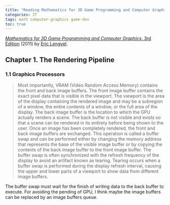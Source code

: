 ```yaml
---
title: "Reading Mathematics for 3D Game Programming and Computer Graphics, 3rd ED"
categories: IT
tags: math computer-graphics game-dev
toc: true
---
```


[*Mathematics for 3D Game Programming and Computer Graphics*, 3rd Edition](http://canvas.projekti.info/ebooks/Mathematics%20for%203D%20Game%20Programming%20and%20Computer%20Graphics,%20Third%20Edition.pdf) (2011) by [Eric Lengyel](https://twitter.com/ericlengyel).

## Chapter 1. The Rendering Pipeline

### 1.1 Graphics Processors

> Most importantly, VRAM (Video Random Access Memory) contains the front and back image buffers. The front image buffer contains the exact pixel data that is visible in the viewport. The viewport is the area of the display containing the rendered image and may be a subregion of a window, the entire contents of a window, or the full area of the display. The back image buffer is the location to which the GPU actually renders a scene. The back buffer is not visible and exists so that a scene can be rendered in its entirety before being shown to the user. Once an image has been completely rendered, the front and back image buffers are exchanged. This operation is called a buffer swap and can be performed either by changing the memory address that represents the base of the visible image buffer or by copying the contents of the back image buffer to the front image buffer. The buffer swap is often synchronized with the refresh frequency of the display to avoid an artifact known as tearing. Tearing occurs when a buffer swap is performed during the display refresh interval, causing the upper and lower parts of a viewport to show data from different image buffers.

The buffer swap must wait for the finish of writing data to the back buffer to execute. For avoiding the pending of GPU, I think maybe the image buffers can be replaced by an image buffers queue.
